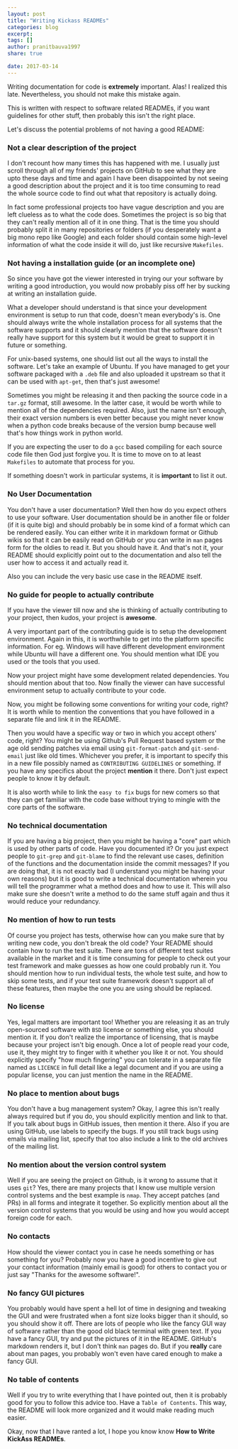 ```yaml
---
layout: post
title: "Writing Kickass READMEs"
categories: blog
excerpt:
tags: []
author: pranitbauva1997
share: true

date: 2017-03-14
---
```


Writing documentation for code is **extremely** important. Alas! I realized
this late. Nevertheless, you should not make this mistake again.

This is written with respect to software related READMEs, if you want
guidelines for other stuff, then probably this isn't the right place.

Let's discuss the potential problems of not having a good README:

### Not a clear description of the project

I don't recount how many times this has happened with me. I usually
just scroll through all of my friends' projects on GitHub to see what
they are upto these days and time and again I have been disappointed
by not seeing a good description about the project and it is too
time consuming to read the whole source code to find out what that
repository is actually doing.

In fact some professional projects too have vague description and you are
left clueless as to what the code does. Sometimes the project is so
big that they can't really mention all of it in one thing. That is the
time you should probably split it in many repositories or folders
(if you desperately want a big mono repo like Google) and each folder
should contain some high-level information of what the code inside it
will do, just like recursive `Makefiles`.

### Not having a installation guide (or an incomplete one)

So since you have got the viewer interested in trying our your software
by writing a good introduction, you would now probably piss off her
by sucking at writing an installation guide.

What a developer should understand is that since your development
environment is setup to run that code, doesn't mean everybody's is.
One should always write the whole installation process for all
systems that the software supports and it should clearly mention that
the software doesn't really have support for this system but it would
be great to support it in future or something.

For unix-based systems, one should list out all the ways to install
the software. Let's take an example of Ubuntu. If you have managed to
get your software packaged with a `.deb` file and also uploaded it
upstream so that it can be used with `apt-get`, then that's just awesome!

Sometimes you might be releasing it and then packing the source code
in a `tar.gz` format, still awesome. In the latter case, it would be
worth while to mention all of the dependencies required. Also, just
the name isn't enough, their exact version numbers is even better
because you might never know when a python code breaks because of the
version bump because well that's how things work in python world.

If you are expecting the user to do a `gcc` based compiling for each
source code file then God just forgive you. It is time to move on to
at least `Makefiles` to automate that process for you.

If something doesn't work in particular systems, it is **important** to
list it out.

### No User Documentation

You don't have a user documentation? Well then how do you expect others
to use your software. User documentation should be in another file
or folder (if it is quite big) and should probably be in some kind of
a format which can be rendered easily. You can either write it in
markdown format or Github wikis so that it can be easily read on
GitHub or you can write in `man` pages form for the oldies to read it.
But you should have it. And that's not it, your README should
explicitly point out to the documentation and also tell the user how
to access it and actually read it.

Also you can include the very basic use case in the README itself.

### No guide for people to actually contribute

If you have the viewer till now and she is thinking of actually
contributing to your project, then kudos, your project is **awesome**.

A very important part of the contributing guide is to setup the
development environment. Again in this, it is worthwhile to get
into the platform specific information. For eg. Windows will have
different development environment while Ubuntu will have a different one.
You should mention what IDE you used or the tools that you used.

Now your project might have some development related dependencies.
You should mention about that too. Now finally the viewer can have
successful environment setup to actually contribute to your code.

Now, you might be following some conventions for writing your code,
right? It is worth while to mention the conventions that you have
followed in a separate file and link it in the README.

Then you would have a specific way or two in which you accept others'
code, right? You might be using Github's Pull Request based system
or the age old sending patches via email using `git-format-patch` and
`git-send-email` just like old times. Whichever you prefer, it is
important to specify this in a new file possibly named as
`CONTRIBUTING GUIDELINES` or something. If you have any specifics
about the project **mention** it there. Don't just expect people to know
it by default.

It is also worth while to link the `easy to fix` bugs for new comers
so that they can get familiar with the code base without trying to
mingle with the core parts of the software.

### No technical documentation

If you are having a big project, then you might be having a "core" part
which is used by other parts of code. Have you documented it? Or you
just expect people to `git-grep` and `git-blame` to find the relevant
use cases, definition of the functions and the documentation inside
the commit messages? If you are doing that, it is not exactly bad (I
understand you might be having your own reasons) but it is good
to write a technical documentation wherein you will tell the programmer
what a method does and how to use it. This will also make sure she
doesn't write a method to do the same stuff again and thus it would
reduce your redundancy.

### No mention of how to run tests

Of course you project has tests, otherwise how can you make sure
that by writing new code, you don't break the old code? Your README
should contain how to run the test suite. There are tons of different
test suites available in the market and it is time consuming for people
to check out your test framework and make guesses as how one could probably
run it. You should mention how to run individual tests, the whole test
suite, and how to skip some tests, and if your test suite framework
doesn't support all of these features, then maybe the one you are using
should be replaced.

### No license

Yes, legal matters are important too! Whether you are releasing it
as an truly open-sourced software with `BSD` license or something
else, you should mention it. If you don't realize the importance of
licensing, that is maybe because your project isn't big enough.
Once a lot of people read your code, use it, they might try to finger
with it whether you like it or not. You should explicitly specify
"how much fingering" you can tolerate in a separate file named
as `LICENCE` in full detail like a legal document and if you are using
a popular license, you can just mention the name in the README.

### No place to mention about bugs

You don't have a bug management system? Okay, I agree this isn't really
always required but if you do, you should explicitly mention and link
to that. If you talk about bugs in GitHub issues, then mention it there.
Also if you are using GitHub, use labels to specify the bugs. If you
still track bugs using emails via mailing list, specify that too
also include a link to the old archives of the mailing list.

### No mention about the version control system

Well if you are seeing the project on Github, is it wrong to assume
that it uses `git`? Yes, there are many projects that I know use
multiple version control systems and the best example is `nmap`.
They accept patches (and PRs) in all forms and integrate it together.
So explicitly mention about all the version control systems that you
would be using and how you would accept foreign code for each.

### No contacts

How should the viewer contact you in case he needs something or has
something for you? Probably now you have a good incentive to give out
your contact information (mainly email is good) for others to contact
you or just say "Thanks for the awesome software!".

### No fancy GUI pictures

You probably would have spent a hell lot of time in designing and
tweaking the GUI and were frustrated when a font size looks bigger
than it should, so you should show it off. There are lots of people
who like the fancy GUI way of software rather than the good old
black terminal with green text. If you have a fancy GUI, try and
put the pictures of it in the README. GitHub's markdown renders it, but
I don't think `man` pages do. But if you **really** care about man pages,
you probably won't even have cared enough to make a fancy GUI.

### No table of contents

Well if you try to write everything that I have pointed out, then
it is probably good for you to follow this advice too. Have a `Table
of Contents`. This way, the README will look more organized and it
would make reading much easier.


Okay, now that I have ranted a lot, I hope you know know
**How to Write KickAss READMEs**.
